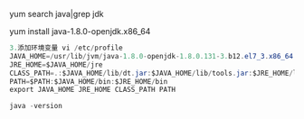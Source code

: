  yum search java|grep jdk



yum install java-1.8.0-openjdk.x86_64



```java
3.添加环境变量 vi /etc/profile
JAVA_HOME=/usr/lib/jvm/java-1.8.0-openjdk-1.8.0.131-3.b12.el7_3.x86_64
JRE_HOME=$JAVA_HOME/jre
CLASS_PATH=.:$JAVA_HOME/lib/dt.jar:$JAVA_HOME/lib/tools.jar:$JRE_HOME/lib
PATH=$PATH:$JAVA_HOME/bin:$JRE_HOME/bin
export JAVA_HOME JRE_HOME CLASS_PATH PATH

java -version
```



